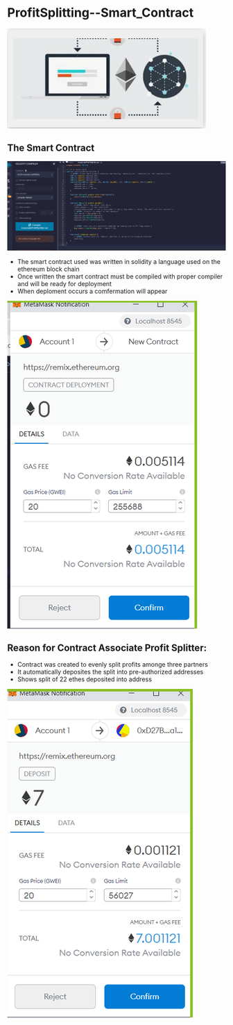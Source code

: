 # ProfitSplitting--Smart_Contract

![](images/unit20-4.PNG)





## The Smart Contract



![](images/unit20-1.PNG)

* The smart contract used was written in solidity a language used on the ethereum block chain
* Once written the smart contract must be compiled with proper compiler and will be ready for deployment
* When deploment occurs a comfermation will appear



![](images/unit20-5.PNG)




## Reason for Contract Associate Profit Splitter:

* Contract was created to evenly split profits amonge three partners
* It automatically deposites the split into pre-authorized addresses
* Shows split of 22 ethes deposited into address


![](images/unit20-6.PNG)


